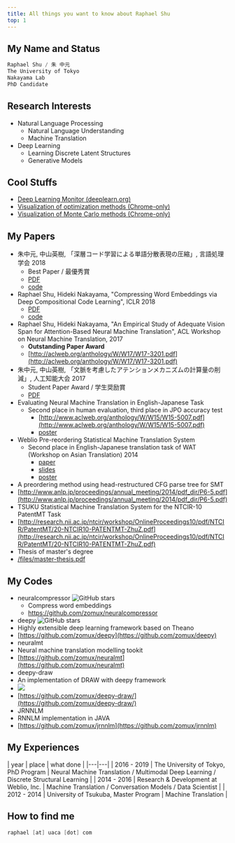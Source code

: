 ```yaml
---
title: All things you want to know about Raphael Shu
top: 1
---
```


## My Name and Status

```Go
Raphael Shu / 朱 中元
The University of Tokyo
Nakayama Lab
PhD Candidate
```

## Research Interests

* Natural Language Processing
    * Natural Language Understanding
    * Machine Translation
* Deep Learning
    * Learning Discrete Latent Structures 
    * Generative Models

## Cool Stuffs

* [Deep Learning Monitor (deeplearn.org)](https://deeplearn.org)
* [Visualization of optimization methods (Chrome-only)](static/visualize_optimization.html)
* [Visualization of Monte Carlo methods (Chrome-only)](static/markov_chain_monte_carlo.html)

## My Papers

- 朱中元, 中山英樹, 「深層コード学習による単語分散表現の圧縮」, 言語処理学会 2018
    - Best Paper / 最優秀賞
    - [PDF](http://www.anlp.jp/proceedings/annual_meeting/2018/pdf_dir/C6-1.pdf)
    - [code](https://github.com/zomux/neuralcompressor)
- Raphael Shu, Hideki Nakayama, "Compressing Word Embeddings via Deep Compositional Code Learning", ICLR 2018
    - [PDF](https://openreview.net/pdf?id=BJRZzFlRb)
    -  [code](https://github.com/zomux/neuralcompressor)
- Raphael Shu, Hideki Nakayama, "An Empirical Study of Adequate Vision Span for Attention-Based Neural Machine Translation", ACL Workshop on Neural Machine Translation, 2017
    - **Outstanding Paper Award**
    - [http://aclweb.org/anthology/W/W17/W17-3201.pdf](http://aclweb.org/anthology/W/W17/W17-3201.pdf)
- 朱中元, 中山英樹, 「文脈を考慮したアテンションメカニズムの計算量の削減」, 人工知能大会 2017
    - Student Paper Award / 学生奨励賞
    - [PDF](https://kaigi.org/jsai/webprogram/2017/pdf/1085.pdf)
- Evaluating Neural Machine Translation in English-Japanese Task
	- Second place in human evaluation, third place in JPO accuracy test
		- [http://www.aclweb.org/anthology/W/W15/W15-5007.pdf](http://www.aclweb.org/anthology/W/W15/W15-5007.pdf)
		- [poster](http://www.aclweb.org/anthology/attachments/W/W15/W15-5007.Poster.pdf)
- Weblio Pre-reordering Statistical Machine Translation System
	- Second place in English-Japanese translation task of WAT (Workshop on Asian Translation) 2014
		- [paper](/WAT2014/wat2014.paper.shu.pdf)
		- [slides](/WAT2014/wat2014.slides.shu.pdf)
		- [poster](/WAT2014/wat2014.poster.shu.pdf)
- A preordering method using head-restructured CFG parse tree for SMT
 - [http://www.anlp.jp/proceedings/annual_meeting/2014/pdf_dir/P6-5.pdf](http://www.anlp.jp/proceedings/annual_meeting/2014/pdf_dir/P6-5.pdf)
- TSUKU Statistical Machine Translation System for the NTCIR-10 PatentMT Task
 - [http://research.nii.ac.jp/ntcir/workshop/OnlineProceedings10/pdf/NTCIR/PatentMT/20-NTCIR10-PATENTMT-ZhuZ.pdf](http://research.nii.ac.jp/ntcir/workshop/OnlineProceedings10/pdf/NTCIR/PatentMT/20-NTCIR10-PATENTMT-ZhuZ.pdf)
- Thesis of master's degree
 - [/files/master-thesis.pdf](/files/master-thesis.pdf)

## My Codes

- neuralcompressor ![GitHub stars](https://img.shields.io/github/stars/zomux/neuralcompressor.svg)
    - Compress word embeddings
    - https://github.com/zomux/neuralcompressor
- deepy ![GitHub stars](https://img.shields.io/github/stars/zomux/deepy.svg)
 - Highly extensible deep learning framework based on Theano 
 - [https://github.com/zomux/deepy](https://github.com/zomux/deepy)
- neuralmt
 - Neural machine translation modelling tookit
 - [https://github.com/zomux/neuralmt](https://github.com/zomux/neuralmt)
- deepy-draw
 - An implementation of DRAW with deepy framework
 - ![](https://github.com/zomux/deepy-draw/raw/master/plots/mnist-animation.gif)
 - [https://github.com/zomux/deepy-draw/](https://github.com/zomux/deepy-draw/)
- JRNNLM
 - RNNLM implementation in JAVA
 - [https://github.com/zomux/jrnnlm](https://github.com/zomux/jrnnlm)

## My Experiences

| year | place | what done |
|---|---|
| 2016 - 2019 | The University of Tokyo, PhD Program  | Neural Machine Translation / Multimodal Deep Learning / Discrete Structural Learning |
| 2014 - 2016 | Research & Development at Weblio, Inc.  | Machine Translation / Conversation Models / Data Scientist |
| 2012 - 2014 | University of Tsukuba, Master Program  | Machine Translation |

## How to find me

```go
raphael [at] uaca [dot] com
```


